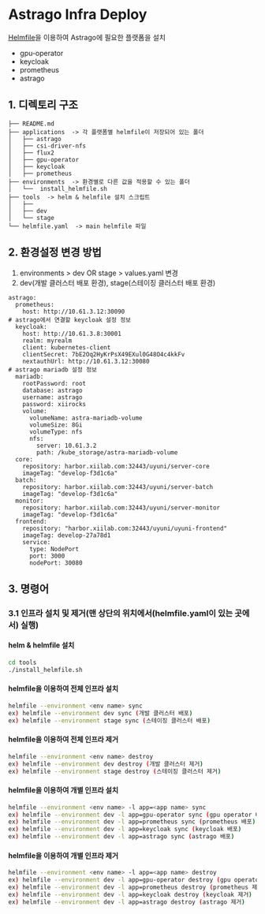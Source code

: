 # Astrago Infra Deploy

[Helmfile](https://helmfile.readthedocs.io/en/latest/)을 이용하여 Astrago에 필요한 플랫폼을 설치
* gpu-operator
* keycloak 
* prometheus
* astrago

## 1. 디렉토리 구조
```
├── README.md
├── applications  -> 각 플랫폼별 helmfile이 저장되어 있는 폴더
│   ├── astrago
│   ├── csi-driver-nfs
│   ├── flux2
│   ├── gpu-operator
│   ├── keycloak
│   ├── prometheus
├── environments  -> 환경별로 다른 값을 적용할 수 있는 폴더
│   └──  install_helmfile.sh
├── tools  -> helm & helmfile 설치 스크립트 
│   ├── 
│   ├── dev
│   └── stage
└── helmfile.yaml  -> main helmfile 파일
```

## 2. 환경설정 변경 방법
1. environments > dev OR stage > values.yaml 변경 
2. dev(개발 클러스터 배포 환경), stage(스테이징 클러스터 배포 환경)
```
astrago:
  prometheus:
    host: http://10.61.3.12:30090
# astrago에서 연결할 keycloak 설정 정보    
  keycloak:
    host: http://10.61.3.8:30001
    realm: myrealm
    client: kubernetes-client
    clientSecret: 7bE2Oq2HyKrPsX49EXul0G48O4c4kkFv
    nextauthUrl: http://10.61.3.12:30080
# astrago mariadb 설정 정보    
  mariadb:
    rootPassword: root
    database: astrago
    username: astrago
    password: xiirocks
    volume:
      volumeName: astra-mariadb-volume
      volumeSize: 8Gi
      volumeType: nfs
      nfs:
        server: 10.61.3.2
        path: /kube_storage/astra-mariadb-volume
  core:
    repository: harbor.xiilab.com:32443/uyuni/server-core
    imageTag: "develop-f3d1c6a"
  batch:
    repository: harbor.xiilab.com:32443/uyuni/server-batch
    imageTag: "develop-f3d1c6a"
  monitor:
    repository: harbor.xiilab.com:32443/uyuni/server-monitor
    imageTag: "develop-f3d1c6a"
  frontend:
    repository: "harbor.xiilab.com:32443/uyuni/uyuni-frontend"
    imageTag: develop-27a78d1
    service:
      type: NodePort
      port: 3000
      nodePort: 30080
```

## 3. 명령어
### 3.1 인프라 설치 및 제거(맨 상단의 위치에서(helmfile.yaml이 있는 곳에서) 실행)
#### helm & helmfile 설치
```sh
cd tools
./install_helmfile.sh
```

#### helmfile을 이용하여 전체 인프라 설치 
```sh
helmfile --environment <env name> sync
ex) helmfile --environment dev sync (개발 클러스터 배포)
ex) helmfile --environment stage sync (스테이징 클러스터 배포)
```
#### helmfile을 이용하여 전체 인프라 제거
```sh
helmfile --environment <env name> destroy
ex) helmfile --environment dev destroy (개발 클러스터 제거)
ex) helmfile --environment stage destroy (스테이징 클러스터 제거)
```
#### helmfile을 이용하여 개별 인프라 설치
```sh
helmfile --environment <env name> -l app=<app name> sync
ex) helmfile --environment dev -l app=gpu-operator sync (gpu operator 배포)
ex) helmfile --environment dev -l app=prometheus sync (prometheus 배포)
ex) helmfile --environment dev -l app=keycloak sync (keycloak 배포)
ex) helmfile --environment dev -l app=astrago sync (astrago 배포)
```
#### helmfile을 이용하여 개별 인프라 제거
```sh
helmfile --environment <env name> -l app=<app name> destroy
ex) helmfile --environment dev -l app=gpu-operator destroy (gpu operator 제거)
ex) helmfile --environment dev -l app=prometheus destroy (prometheus 제거)
ex) helmfile --environment dev -l app=keycloak destroy (keycloak 제거)
ex) helmfile --environment dev -l app=astrago destroy (astrago 제거)
```